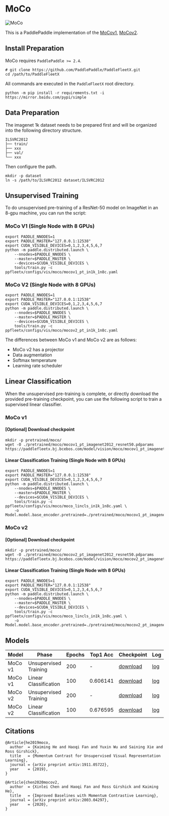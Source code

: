 # MoCo
![MoCo](https://user-images.githubusercontent.com/11435359/71603927-0ca98d00-2b14-11ea-9fd8-10d984a2de45.png)

This is a PaddlePaddle implementation of the 
[MoCov1](https://arxiv.org/abs/1911.05722), 
[MoCov2](https://arxiv.org/abs/2003.04297).


## Install Preparation

MoCo requires `PaddlePaddle >= 2.4`.
```shell
# git clone https://github.com/PaddlePaddle/PaddleFleetX.git
cd /path/to/PaddleFleetX
```

All commands are executed in the `PaddleFleetX` root directory.

```shell
python -m pip install -r requirements.txt -i https://mirror.baidu.com/pypi/simple
```

## Data Preparation

The imagenet 1k dataset needs to be prepared first and will be organized into the following directory structure.

```shell
ILSVRC2012
├── train/
├── xxx
├── val/
└── xxx
```

Then configure the path.

```shell
mkdir -p dataset
ln -s /path/to/ILSVRC2012 dataset/ILSVRC2012
```

## Unsupervised Training

To do unsupervised pre-training of a ResNet-50 model on ImageNet in an 8-gpu machine, you can run the script: 

### MoCo V1 (Single Node with 8 GPUs)
```shell
export PADDLE_NNODES=1
export PADDLE_MASTER="127.0.0.1:12538"
export CUDA_VISIBLE_DEVICES=0,1,2,3,4,5,6,7
python -m paddle.distributed.launch \
    --nnodes=$PADDLE_NNODES \
    --master=$PADDLE_MASTER \
    --devices=$CUDA_VISIBLE_DEVICES \
    tools/train.py -c ppfleetx/configs/vis/moco/mocov1_pt_in1k_1n8c.yaml
```

### MoCo V2 (Single Node with 8 GPUs)
```shell
export PADDLE_NNODES=1
export PADDLE_MASTER="127.0.0.1:12538"
export CUDA_VISIBLE_DEVICES=0,1,2,3,4,5,6,7
python -m paddle.distributed.launch \
    --nnodes=$PADDLE_NNODES \
    --master=$PADDLE_MASTER \
    --devices=$CUDA_VISIBLE_DEVICES \
    tools/train.py -c ppfleetx/configs/vis/moco/mocov2_pt_in1k_1n8c.yaml
```


The differences between MoCo v1 and MoCo v2 are as follows:
* MoCo v2 has a projector
* Data augmentation
* Softmax temperature
* Learning rate scheduler

## Linear Classification

When the unsupervised pre-training is complete, or directly download the provided pre-training checkpoint, you can use the following script to train a supervised linear classifier.

### MoCo v1

#### [Optional] Download checkpoint
```shell
mkdir -p pretrained/moco/
wget -O ./pretrained/moco/mocov1_pt_imagenet2012_resnet50.pdparams https://paddlefleetx.bj.bcebos.com/model/vision/moco/mocov1_pt_imagenet2012_resnet50.pdparams
```

#### Linear Classification Training (Single Node with 8 GPUs)

```shell
export PADDLE_NNODES=1
export PADDLE_MASTER="127.0.0.1:12538"
export CUDA_VISIBLE_DEVICES=0,1,2,3,4,5,6,7
python -m paddle.distributed.launch \
    --nnodes=$PADDLE_NNODES \
    --master=$PADDLE_MASTER \
    --devices=$CUDA_VISIBLE_DEVICES \
    tools/train.py -c ppfleetx/configs/vis/moco/moco_lincls_in1k_1n8c.yaml \
    -o Model.model.base_encoder.pretrained=./pretrained/moco/mocov1_pt_imagenet2012_resnet50

```

### MoCo v2

#### [Optional] Download checkpoint
```shell
mkdir -p pretrained/moco/
wget -O ./pretrained/moco/mocov2_pt_imagenet2012_resnet50.pdparams https://paddlefleetx.bj.bcebos.com/model/vision/moco/mocov2_pt_imagenet2012_resnet50.pdparams
```

#### Linear Classification Training (Single Node with 8 GPUs)

```shell
export PADDLE_NNODES=1
export PADDLE_MASTER="127.0.0.1:12538"
export CUDA_VISIBLE_DEVICES=0,1,2,3,4,5,6,7
python -m paddle.distributed.launch \
    --nnodes=$PADDLE_NNODES \
    --master=$PADDLE_MASTER \
    --devices=$CUDA_VISIBLE_DEVICES \
    tools/train.py -c ppfleetx/configs/vis/moco/moco_lincls_in1k_1n8c.yaml \
    -o Model.model.base_encoder.pretrained=./pretrained/moco/mocov2_pt_imagenet2012_resnet50

```

## Models

| Model   | Phase                 | Epochs | Top1 Acc | Checkpoint                                                   | Log                                                          |
| ------- | --------------------- | ------ | -------- | ------------------------------------------------------------ | ------------------------------------------------------------ |
| MoCo v1 | Unsupervised Training | 200    | -        | [download](https://paddlefleetx.bj.bcebos.com/model/vision/moco/mocov1_pt_imagenet2012_resnet50.pdparams) | [log](https://paddlefleetx.bj.bcebos.com/model/vision/moco/mocov1_pt_imagenet2012_resnet50.log) |
| MoCo v1 | Linear Classification | 100    | 0.606141 | [download](https://paddlefleetx.bj.bcebos.com/model/vision/moco/mocov1_lincls_imagenet2012_resnet50.pdparams) | [log](https://paddlefleetx.bj.bcebos.com/model/vision/moco/mocov1_lincls_imagenet2012_resnet50.log) |
| MoCo v2 | Unsupervised Training | 200    | -        | [download](https://paddlefleetx.bj.bcebos.com/model/vision/moco/mocov2_pt_imagenet2012_resnet50.pdparams) | [log](https://paddlefleetx.bj.bcebos.com/model/vision/moco/mocov2_pt_imagenet2012_resnet50.log) |
| MoCo v2 | Linear Classification | 100    | 0.676595 | [download](https://paddlefleetx.bj.bcebos.com/model/vision/moco/mocov2_lincls_imagenet2012_resnet50.pdparams) | [log](https://paddlefleetx.bj.bcebos.com/model/vision/moco/mocov2_lincls_imagenet2012_resnet50.log) |


## Citations

```
@Article{he2019moco,
  author  = {Kaiming He and Haoqi Fan and Yuxin Wu and Saining Xie and Ross Girshick},
  title   = {Momentum Contrast for Unsupervised Visual Representation Learning},
  journal = {arXiv preprint arXiv:1911.05722},
  year    = {2019},
}

@Article{chen2020mocov2,
  author  = {Xinlei Chen and Haoqi Fan and Ross Girshick and Kaiming He},
  title   = {Improved Baselines with Momentum Contrastive Learning},
  journal = {arXiv preprint arXiv:2003.04297},
  year    = {2020},
}
```

